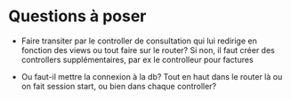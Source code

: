 # Questions à poser

- Faire transiter par le controller de consultation qui lui redirige en fonction des views ou tout faire sur le router?
Si non, il faut créer des controllers supplémentaires, par ex le controlleur pour factures

- Ou faut-il mettre la connexion à la db? Tout en haut dans le router là ou on fait session start, ou bien dans chaque controller?

